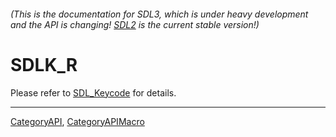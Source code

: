 ###### (This is the documentation for SDL3, which is under heavy development and the API is changing! [SDL2](https://wiki.libsdl.org/SDL2/) is the current stable version!)
# SDLK_R

Please refer to [SDL_Keycode](SDL_Keycode) for details.

----
[CategoryAPI](CategoryAPI), [CategoryAPIMacro](CategoryAPIMacro)

